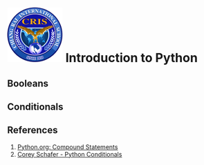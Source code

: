 # ![Chiang Rai International School](../images/logo.png?raw=true) Introduction to Python

## Booleans

## Conditionals

## References

1. [Python.org: Compound Statements](https://docs.python.org/3/reference/compound_stmts.html)
2. [Corey Schafer - Python Conditionals](https://www.youtube.com/watch?v=daefaLgNkw0&list=PL-osiE80TeTt2d9bfVyTiXJA-UTHn6WwU&index=5)
